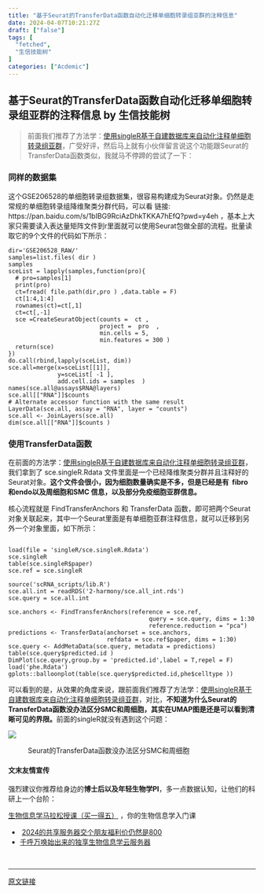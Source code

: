 ```yaml
---
title: "基于Seurat的TransferData函数自动化迁移单细胞转录组亚群的注释信息"
date: 2024-04-07T10:21:27Z
draft: ["false"]
tags: [
  "fetched",
  "生信技能树"
]
categories: ["Acdemic"]
---
```

基于Seurat的TransferData函数自动化迁移单细胞转录组亚群的注释信息 by 生信技能树
------
<div><section data-tool="mdnice编辑器" data-website="https://www.mdnice.com"><blockquote data-tool="mdnice编辑器"><span></span><p>前面我们推荐了方法学：<a href="https://mp.weixin.qq.com/s?__biz=MzAxMDkxODM1Ng==&amp;mid=2247529445&amp;idx=1&amp;sn=623e8dd62ca3ad3518d2df4db0eacc1f&amp;scene=21#wechat_redirect" data-linktype="2">使用singleR基于自建数据库来自动化注释单细胞转录组亚群</a>，广受好评，然后马上就有小伙伴留言说这个功能跟Seurat的TransferData函数类似，我就马不停蹄的尝试了一下：</p></blockquote><h3 data-tool="mdnice编辑器"><span></span><span>同样的数据集</span><span></span></h3><p data-tool="mdnice编辑器">这个GSE206528的单细胞转录组数据集，很容易构建成为Seurat对象。仍然是走常规的单细胞转录组降维聚类分群代码，可以看 链接: https://pan.baidu.com/s/1bIBG9RciAzDhkTKKA7hEfQ?pwd=y4eh ，基本上大家只需要读入表达量矩阵文件到r里面就可以使用Seurat包做全部的流程。批量读取它的9个文件的代码如下所示：</p><pre data-tool="mdnice编辑器"><span></span><code>dir=<span>'GSE206528_RAW/'</span><br>samples=list.files( dir )<br>samples <br>sceList = lapply(samples,<span>function</span>(pro){ <br>  <span># pro=samples[1] </span><br>  print(pro)   <br>  ct=fread( file.path(dir,pro ) ,data.table = <span>F</span>)<br>  ct[<span>1</span>:<span>4</span>,<span>1</span>:<span>4</span>]<br>  rownames(ct)=ct[,<span>1</span>]<br>  ct=ct[,-<span>1</span>] <br>  sce =CreateSeuratObject(counts =  ct ,<br>                          project =  pro  ,<br>                          min.cells = <span>5</span>,<br>                          min.features = <span>300</span> )<br>  <span>return</span>(sce)<br>}) <br>do.call(rbind,lapply(sceList, dim))<br>sce.all=merge(x=sceList[[<span>1</span>]],<br>              y=sceList[ -<span>1</span> ],<br>              add.cell.ids = samples  ) <br>names(sce.all@assays$RNA@layers)<br>sce.all[[<span>"RNA"</span>]]$counts <br><span># Alternate accessor function with the same result</span><br>LayerData(sce.all, assay = <span>"RNA"</span>, layer = <span>"counts"</span>)<br>sce.all &lt;- JoinLayers(sce.all)<br>dim(sce.all[[<span>"RNA"</span>]]$counts )<br></code></pre><h3 data-tool="mdnice编辑器"><span></span><span>使用TransferData函数</span><span></span></h3><p data-tool="mdnice编辑器">在前面的方法学：<a href="https://mp.weixin.qq.com/s?__biz=MzAxMDkxODM1Ng==&amp;mid=2247529445&amp;idx=1&amp;sn=623e8dd62ca3ad3518d2df4db0eacc1f&amp;scene=21#wechat_redirect" data-linktype="2">使用singleR基于自建数据库来自动化注释单细胞转录组亚群</a>，我们拿到了 sce.singleR.Rdata 文件里面是一个已经降维聚类分群并且注释好的Seurat对象。<strong>这个文件会很小，因为细胞数量确实是不多，但是已经是有  fibro 和endo以及周细胞和SMC 信息，以及部分免疫细胞亚群信息。</strong></p><p data-tool="mdnice编辑器">核心流程就是 FindTransferAnchors 和 TransferData 函数，即可把两个Seurat对象关联起来，其中一个Seurat里面是有单细胞亚群注释信息，就可以迁移到另外一个对象里面，如下所示：</p><pre data-tool="mdnice编辑器"><span></span><code> <br>load(file = <span>'singleR/sce.singleR.Rdata'</span>)<br>sce.singleR<br>table(sce.singleR$paper)<br>sce.ref = sce.singleR <br><br><span>source</span>(<span>'scRNA_scripts/lib.R'</span>)<br>sce.all.int = readRDS(<span>'2-harmony/sce.all_int.rds'</span>)<br>sce.query = sce.all.int<br> <br>sce.anchors &lt;- FindTransferAnchors(reference = sce.ref, <br>                                        query = sce.query, dims = <span>1</span>:<span>30</span>,<br>                                        reference.reduction = <span>"pca"</span>)<br>predictions &lt;- TransferData(anchorset = sce.anchors, <br>                            refdata = sce.ref$paper, dims = <span>1</span>:<span>30</span>)<br>sce.query &lt;- AddMetaData(sce.query, metadata = predictions)<br>table(sce.query$predicted.id )<br>DimPlot(sce.query,group.by = <span>'predicted.id'</span>,label = <span>T</span>,repel = <span>F</span>)<br>load(<span>'phe.Rdata'</span>)<br>gplots::balloonplot(table(sce.query$predicted.id,phe$celltype ))<br></code></pre><p data-tool="mdnice编辑器">可以看到的是，从效果的角度来说，跟前面我们推荐了方法学：<a href="https://mp.weixin.qq.com/s?__biz=MzAxMDkxODM1Ng==&amp;mid=2247529445&amp;idx=1&amp;sn=623e8dd62ca3ad3518d2df4db0eacc1f&amp;scene=21#wechat_redirect" data-linktype="2">使用singleR基于自建数据库来自动化注释单细胞转录组亚群</a>，对比，<span><strong>不知道为什么Seurat的TransferData函数没办法区分SMC和周细胞，其实在UMAP图是还是可以看到清晰可见的界限。</strong></span>前面的singleR就没有遇到这个问题：</p><p><img data-galleryid="" data-imgfileid="100045801" data-ratio="0.7064814814814815" data-s="300,640" data-src="https://mmbiz.qpic.cn/mmbiz_png/cZNhZQ6j4wyRiay52LY7ewgShnr1zibNp5zQRIU9d7EbTn3yScJQhoTtGYqSicCEnUticteY9PL8BicF2dywPlu7dTQ/640?wx_fmt=png&amp;from=appmsg" data-type="png" data-w="1080" src="https://mmbiz.qpic.cn/mmbiz_png/cZNhZQ6j4wyRiay52LY7ewgShnr1zibNp5zQRIU9d7EbTn3yScJQhoTtGYqSicCEnUticteY9PL8BicF2dywPlu7dTQ/640?wx_fmt=png&amp;from=appmsg"></p><figure data-tool="mdnice编辑器"><figcaption>Seurat的TransferData函数没办法区分SMC和周细胞</figcaption></figure></section><h4 data-tool="mdnice编辑器">文末友情宣传</h4><p data-tool="mdnice编辑器">强烈建议你推荐给身边的<strong>博士后以及年轻生物学PI</strong>，多一点数据认知，让他们的科研上一个台阶：</p><section><a target="_blank" href="http://mp.weixin.qq.com/s?__biz=MzAxMDkxODM1Ng==&amp;mid=2247529099&amp;idx=1&amp;sn=fe3be2d43a6284a36c15625c23dc9a3e&amp;chksm=9b4b3230ac3cbb26b875bd0a294f24dfbd41a2b59996fbfe79087330d267c4ec70882683c3bd&amp;scene=21#wechat_redirect" textvalue="生物信息学马拉松‍授课（买一得五）" linktype="text" imgurl="" imgdata="null" data-itemshowtype="0" tab="innerlink" data-linktype="2" hasload="1">生物信息学马拉松授课（买一得五）</a> ，你的生物信息学入门课</section><ul data-tool="mdnice编辑器"><li><section> <a target="_blank" href="http://mp.weixin.qq.com/s?__biz=MzAxMDkxODM1Ng==&amp;mid=2247528363&amp;idx=1&amp;sn=5e02f3e9b2e148191e23ebc2c0d780e7&amp;chksm=9b4b2f10ac3ca606c1c4bac8cf112bb9b0f18e3c4262f5f2b8c0dba3bfedf2ba201507247005&amp;scene=21#wechat_redirect" textvalue="2024的共享服务器交个朋友福利价仍然是800" linktype="text" imgurl="" imgdata="null" data-itemshowtype="0" tab="innerlink" data-linktype="2" hasload="1">2024的共享服务器交个朋友福利价仍然是800</a></section></li><li><section><a target="_blank" href="http://mp.weixin.qq.com/s?__biz=MzAxMDkxODM1Ng==&amp;mid=2247519765&amp;idx=1&amp;sn=ce5a8c8182f854c88043059f8c2cb9ff&amp;chksm=9b4bceaeac3c47b88c19941d43dbb1401f3a92206481a0afc41159927868199643f795d62a7e&amp;scene=21#wechat_redirect" textvalue="千呼万唤始出来的独享生物信息学云服务器" linktype="text" imgurl="" imgdata="null" data-itemshowtype="0" tab="innerlink" data-linktype="2" hasload="1">千呼万唤始出来的独享生物信息学云服务器</a></section></li></ul><p><br></p><p><mp-style-type data-value="3"></mp-style-type></p></div>  
<hr>
<a href="https://mp.weixin.qq.com/s/-7_diRobmtQd6eysPu9Z9Q",target="_blank" rel="noopener noreferrer">原文链接</a>
